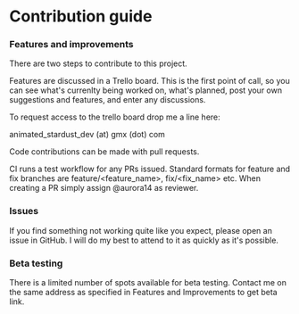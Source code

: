 #  Contribution guide

### Features and improvements

There are two steps to contribute to this project.

Features are discussed in a Trello board. This is the first point of call, so you can see what's currenlty being worked on, what's planned, post your own suggestions and features, and enter any discussions. 

To request access to the trello board drop me a line here: 

animated_stardust_dev (at) gmx (dot) com

Code contributions can be made with pull requests. 

CI runs a test workflow for any PRs issued. Standard formats for feature and fix branches are feature/<feature_name>, fix/<fix_name> etc. When creating a PR simply assign @aurora14 as reviewer. 

### Issues

If you find something not working quite like you expect, please open an issue in GitHub. I will do my best to attend to it as quickly as it's possible. 

### Beta testing

There is a limited number of spots available for beta testing. Contact me on the same address as specified in Features and Improvements 
to get beta link. 
